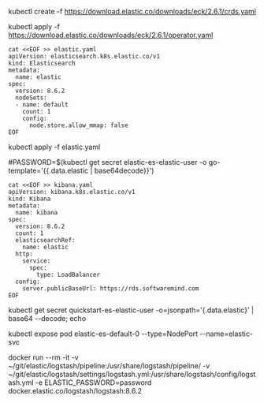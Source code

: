 
kubectl create -f https://download.elastic.co/downloads/eck/2.6.1/crds.yaml

kubectl apply -f https://download.elastic.co/downloads/eck/2.6.1/operator.yaml

```
cat <<EOF >> elastic.yaml
apiVersion: elasticsearch.k8s.elastic.co/v1
kind: Elasticsearch
metadata:
  name: elastic
spec:
  version: 8.6.2
  nodeSets:
  - name: default
    count: 1
    config:
      node.store.allow_mmap: false
EOF
```

kubectl apply -f elastic.yaml

#PASSWORD=$(kubectl get secret elastic-es-elastic-user -o go-template='{{.data.elastic | base64decode}}')

```
cat <<EOF >> kibana.yaml
apiVersion: kibana.k8s.elastic.co/v1
kind: Kibana
metadata:
  name: kibana
spec:
  version: 8.6.2
  count: 1
  elasticsearchRef:
    name: elastic
  http:
    service:
      spec:
        type: LoadBalancer
  config:
    server.publicBaseUrl: https://rds.softwaremind.com
EOF
```

kubectl get secret quickstart-es-elastic-user -o=jsonpath='{.data.elastic}' | base64 --decode; echo

kubectl expose pod elastic-es-default-0 --type=NodePort --name=elastic-svc

docker run --rm -it -v ~/git/elastic/logstash/pipeline:/usr/share/logstash/pipeline/  -v ~/git/elastic/logstash/settings/logstash.yml:/usr/share/logstash/config/logstash.yml -e ELASTIC_PASSWORD=password docker.elastic.co/logstash/logstash:8.6.2
